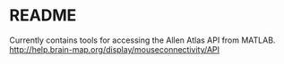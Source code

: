 # README #

Currently contains tools for accessing the Allen Atlas API from MATLAB. 
http://help.brain-map.org/display/mouseconnectivity/API